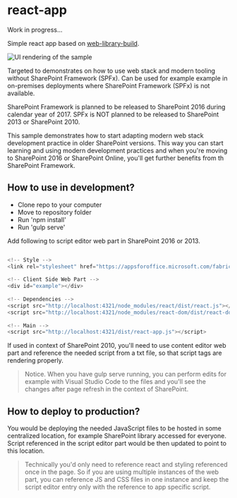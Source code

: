 # react-app
Work in progress...

Simple react app based on [web-library-build](https://github.com/Microsoft/web-library-build).

![UI rendering of the sample](./assets/screenshot.png)

Targeted to demonstrates on how to use web stack and modern tooling without SharePoint Framework (SPFx). Can be used for example example in on-premises deployments where SharePoint Framework (SPFx) is not available.

SharePoint Framework is planned to be released to SharePoint 2016 during calendar year of 2017. SPFx is NOT planned to be released to SharePoint 2013 or SharePoint 2010.

This sample demonstrates how to start adapting modern web stack development practice in older SharePoint versions. This way you can start learning and using modern development practices and when you're moving to SharePoint 2016 or SharePoint Online, you'll get further benefits from th SharePoint Framework.

## How to use in development?

- Clone repo to your computer
- Move to repository folder
- Run 'npm install'
- Run 'gulp serve'

Add following to script editor web part in SharePoint 2016 or 2013. 

```javascript

<!-- Style -->
<link rel="stylesheet" href="https://appsforoffice.microsoft.com/fabric/fabric-core/4.0.0/fabric.min.css">
 
<!-- Client Side Web Part -->
<div id="example"></div>
 
<!-- Dependencies -->
<script src="http://localhost:4321/node_modules/react/dist/react.js"></script>
<script src="http://localhost:4321/node_modules/react-dom/dist/react-dom.js"></script>
 
<!-- Main -->
<script src="http://localhost:4321/dist/react-app.js"></script>

```

If used in context of SharePoint 2010, you'll need to use content editor web part and reference the needed script from a txt file, so that script tags are rendering properly.

> Notice. When you have gulp serve running, you can perform edits for example with Visual Studio Code to the files and you'll see the changes after page refresh in the context of SharePoint.

## How to deploy to production?
You would be deploying the needed JavaScript files to be hosted in some centralized location, for example SharePoint library accessed for everyone. Script referenced in the script editor part would be then updated to point to this location.

> Technically you'd only need to reference react and styling referenced once in the page. So if you are using multiple instances of the web part, you can reference JS and CSS files in one instance and keep the script editor entry only with the reference to app specific script.
